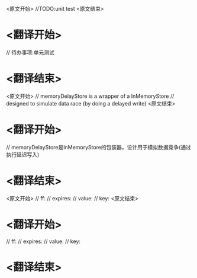 
<原文开始>
	//TODO:unit test
<原文结束>

# <翻译开始>
// 待办事项:单元测试
# <翻译结束>


<原文开始>
	// memoryDelayStore is a wrapper of a InMemoryStore
	// designed to simulate data race (by doing a delayed write)
<原文结束>

# <翻译开始>
// memoryDelayStore是InMemoryStore的包装器，设计用于模拟数据竞争(通过执行延迟写入)
# <翻译结束>


<原文开始>
// ff:
// expires:
// value:
// key:
<原文结束>

# <翻译开始>
// ff:
// expires:
// value:
// key:
# <翻译结束>

